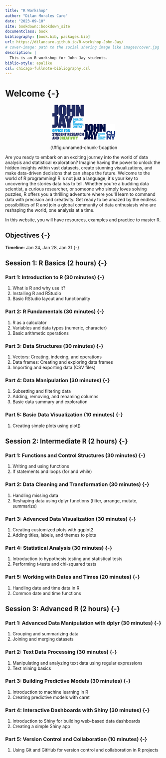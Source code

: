 ```yaml
--- 
title: "R Workshop"
author: "Dilan Morales Caro"
date: "2023-09-10"
site: bookdown::bookdown_site
documentclass: book
bibliography: [book.bib, packages.bib]
url: https://dilancaro.github.io/R-workshop-John-Jay/
# cover-image: path to the social sharing image like images/cover.jpg
description: |
  This is an R workshop for John Jay students.
biblio-style: apalike
csl: chicago-fullnote-bibliography.csl
---
```


# Welcome {-}

<div class="figure" style="text-align: center">
<img src="images/OSRC.jpg" alt="caption" width="20%" height="20%" /><img src="images/JohnJay.png" alt="caption" width="20%" height="20%" />
<p class="caption">(\#fig:unnamed-chunk-1)caption</p>
</div>

Are you ready to embark on an exciting journey into the world of data analysis and statistical exploration? Imagine having the power to unlock the hidden insights within vast datasets, create stunning visualizations, and make data-driven decisions that can shape the future. Welcome to the world of R programming! R is not just a language; it's your key to uncovering the stories data has to tell. Whether you're a budding data scientist, a curious researcher, or someone who simply loves solving puzzles, R offers you a thrilling adventure where you'll learn to command data with precision and creativity. Get ready to be amazed by the endless possibilities of R and join a global community of data enthusiasts who are reshaping the world, one analysis at a time.

In this website, you will have resources, examples and practice to master R.

## Objectives {-}

**Timeline**: Jan 24, Jan 28, Jan 31 {-}

## Session 1: R Basics (2 hours) {-}

### Part 1: Introduction to R (30 minutes) {-}
1. What is R and why use it?
1. Installing R and RStudio
1. Basic RStudio layout and functionality

### Part 2: R Fundamentals (30 minutes) {-}
1. R as a calculator
1. Variables and data types (numeric, character)
1. Basic arithmetic operations

### Part 3: Data Structures (30 minutes) {-}
1. Vectors: Creating, indexing, and operations
1. Data frames: Creating and exploring data frames
1. Importing and exporting data (CSV files)

### Part 4: Data Manipulation (30 minutes) {-}
1. Subsetting and filtering data
1. Adding, removing, and renaming columns
1. Basic data summary and exploration

### Part 5: Basic Data Visualization (10 minutes) {-}
1. Creating simple plots using plot()

## Session 2: Intermediate R (2 hours) {-}

### Part 1: Functions and Control Structures (30 minutes) {-}

1. Writing and using functions
1. If statements and loops (for and while)

### Part 2: Data Cleaning and Transformation (30 minutes) {-}
1. Handling missing data
1. Reshaping data using dplyr functions (filter, arrange, mutate, summarize)

### Part 3: Advanced Data Visualization (30 minutes) {-}

1. Creating customized plots with ggplot2
1. Adding titles, labels, and themes to plots

### Part 4: Statistical Analysis (30 minutes) {-}

1. Introduction to hypothesis testing and statistical tests
1. Performing t-tests and chi-squared tests

### Part 5: Working with Dates and Times (20 minutes) {-}

1. Handling date and time data in R
1. Common date and time functions

## Session 3: Advanced R (2 hours) {-}

### Part 1: Advanced Data Manipulation with dplyr (30 minutes) {-}

1. Grouping and summarizing data
1. Joining and merging datasets

### Part 2: Text Data Processing (30 minutes) {-}

1. Manipulating and analyzing text data using regular expressions
1. Text mining basics

### Part 3: Building Predictive Models (30 minutes) {-}

1. Introduction to machine learning in R
1. Creating predictive models with caret

### Part 4: Interactive Dashboards with Shiny (30 minutes) {-}

1. Introduction to Shiny for building web-based data dashboards
1. Creating a simple Shiny app

### Part 5: Version Control and Collaboration (10 minutes) {-}

1. Using Git and GitHub for version control and collaboration in R projects


